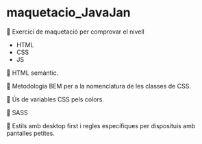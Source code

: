 # maquetacio_JavaJan
🍭  Exercici de maquetació per comprovar el nivell
- HTML
- CSS
- JS

🍭  HTML semàntic.

🍭  Metodologia BEM per a la nomenclatura de les classes de CSS.

🍭  Ús de variables CSS pels colors.

🍭  SASS

🍭  Estils amb desktop first i regles específiques per disposituis amb pantalles petites.



